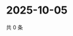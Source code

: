 # 2025-10-05

共 0 条

<!-- BEGIN ZHIHUVIDEO -->
<!-- 最后更新时间 Sun Oct 05 2025 06:09:36 GMT+0800 (China Standard Time) -->

<!-- END ZHIHUVIDEO -->
